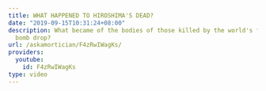 ```yaml
---
title: WHAT HAPPENED TO HIROSHIMA'S DEAD?
date: "2019-09-15T10:31:24+08:00"
description: What became of the bodies of those killed by the world's first nuclear
  bomb drop?
url: /askamortician/F4zRwIWagKs/
providers:
  youtube:
    id: F4zRwIWagKs
type: video
---
```

